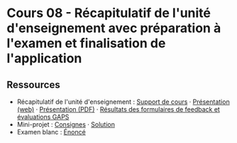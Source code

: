 # Cours 08 - Récapitulatif de l'unité d'enseignement avec préparation à l'examen et finalisation de l'application

## Ressources

- Récapitulatif de l'unité d'enseignement :
  [Support de cours](./01-recapitulatif-de-lunite-denseignement-avec-preparation-a-lexamen/README.md)
  ·
  [Présentation (web)](https://heig-vd-progserv1-course.github.io/heig-vd-progserv1-course/08-recapitulatif-de-lunite-denseignement-avec-preparation-a-lexamen-et-finalisation-de-lapplication/01-recapitulatif-de-lunite-denseignement-avec-preparation-a-lexamen/index.html)
  ·
  [Présentation (PDF)](https://heig-vd-progserv1-course.github.io/heig-vd-progserv1-course/08-recapitulatif-de-lunite-denseignement-avec-preparation-a-lexamen-et-finalisation-de-lapplication/01-recapitulatif-de-lunite-denseignement-avec-preparation-a-lexamen/08-recapitulatif-de-lunite-denseignement-avec-preparation-a-lexamen-et-finalisation-de-lapplication-presentation.pdf)
  ·
  [Résultats des formulaires de feedback et évaluations GAPS](./01-recapitulatif-de-lunite-denseignement-avec-preparation-a-lexamen/resultats-des-formulaires-de-feedback-et-evaluations-gaps/)
- Mini-projet : [Consignes](./02-mini-project/README.md) ·
  [Solution](./02-mini-project/solution/)
- Examen blanc : [Énoncé](./03-examen-blanc/README.md)
